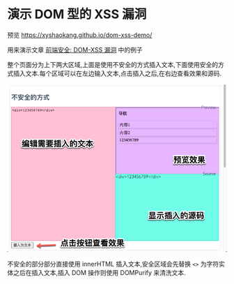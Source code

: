 # 演示 DOM 型的 XSS 漏洞

预览 https://xyshaokang.github.io/dom-xss-demo/

用来演示文章 [前端安全: DOM-XSS 漏洞](https://juejin.cn/post/7027884930663186462/) 中的例子

整个页面分为上下两大区域,上面是使用不安全的方式插入文本,下面使用安全的方式插入文本.每个区域可以在左边输入文本,点击插入之后,在右边查看效果和源码.

![area](docs/assets/area.png)

不安全的部分部分直接使用 innerHTML 插入文本,安全区域会先替换 `<>` 为字符实体之后在插入文本,插入 DOM 操作则使用 DOMPurify 来清洗文本.
